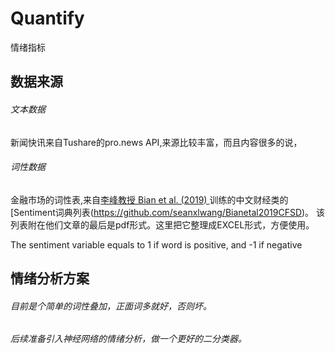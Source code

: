 # Quantify
情绪指标

## 数据来源

###### 文本数据
新闻快讯来自Tushare的pro.news API,来源比较丰富，而且内容很多的说，

###### 词性数据
金融市场的词性表,来自[李峰教授 Bian et al. (2019) ](https://papers.ssrn.com/sol3/papers.cfm?abstract_id=3446388)
训练的中文财经类的[Sentiment词典列表(https://github.com/seanxlwang/Bianetal2019CFSD)。
该列表附在他们文章的最后是pdf形式。这里把它整理成EXCEL形式，方便使用。

The sentiment variable equals to 1 if word is positive, and -1 if negative

## 情绪分析方案

###### 目前是个简单的词性叠加，正面词多就好，否则坏。

###### 后续准备引入神经网络的情绪分析，做一个更好的二分类器。

